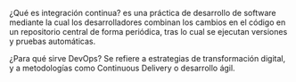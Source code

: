 ¿Qué es integración continua?
es una práctica de desarrollo de software mediante la cual los desarrolladores combinan los cambios en el código en un repositorio central de forma periódica, tras lo cual se ejecutan versiones y pruebas automáticas.

¿Para qué sirve DevOps?
Se refiere a estrategias de transformación digital, y a metodologías como Continuous Delivery o desarrollo ágil.
